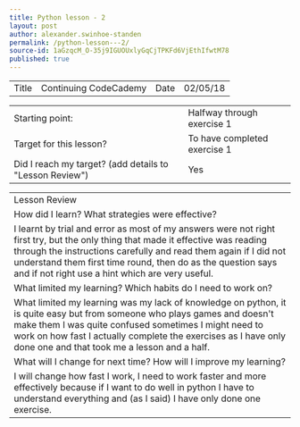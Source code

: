 ```yaml
---
title: Python lesson - 2
layout: post
author: alexander.swinhoe-standen
permalink: /python-lesson---2/
source-id: 1aGzqcM_O-35j9IGUOUxlyGqCjTPKFd6VjEthIfwtM78
published: true
---
```

<table>
  <tr>
    <td>Title</td>
    <td>Continuing CodeCademy</td>
    <td>Date</td>
    <td>02/05/18</td>
  </tr>
</table>


<table>
  <tr>
    <td>Starting point:</td>
    <td>Halfway through exercise 1</td>
  </tr>
  <tr>
    <td>Target for this lesson?</td>
    <td>To have completed exercise 1</td>
  </tr>
  <tr>
    <td>Did I reach my target? 
(add details to "Lesson Review")</td>
    <td> Yes </td>
  </tr>
</table>


<table>
  <tr>
    <td>Lesson Review</td>
  </tr>
  <tr>
    <td>How did I learn? What strategies were effective? </td>
  </tr>
  <tr>
    <td>I learnt by trial and error as most of my answers were not right first try, but the only thing that made it effective was reading through the instructions carefully and read them again if I did not understand them first time round, then do as the question says and if not right use a hint which are very useful.</td>
  </tr>
  <tr>
    <td>What limited my learning? Which habits do I need to work on? </td>
  </tr>
  <tr>
    <td>What limited my learning was my lack of knowledge on python, it is quite easy but from someone who plays games and doesn't make them I was quite confused sometimes I might need to work on how fast I actually complete the exercises as I have only done one and that took me a lesson and a half.</td>
  </tr>
  <tr>
    <td>What will I change for next time? How will I improve my learning?</td>
  </tr>
  <tr>
    <td>I will change how fast I work, I need to work faster and more effectively because if I want to do well in python I have to understand everything and (as I said) I have only done one exercise.</td>
  </tr>
</table>


